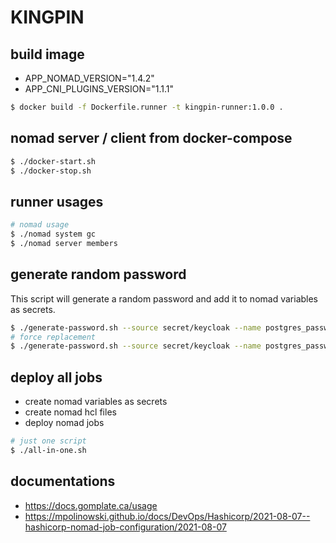 # KINGPIN

## build image

* APP_NOMAD_VERSION="1.4.2"
* APP_CNI_PLUGINS_VERSION="1.1.1"

```sh
$ docker build -f Dockerfile.runner -t kingpin-runner:1.0.0 .
```

## nomad server / client from docker-compose

```sh
$ ./docker-start.sh
$ ./docker-stop.sh
```

## runner usages

```sh
# nomad usage
$ ./nomad system gc
$ ./nomad server members
```

## generate random password

This script will generate a random password and add it to nomad variables as secrets.

```sh
$ ./generate-password.sh --source secret/keycloak --name postgres_password
# force replacement
$ ./generate-password.sh --source secret/keycloak --name postgres_password --force
```

## deploy all jobs

* create nomad variables as secrets
* create nomad hcl files
* deploy nomad jobs

```sh
# just one script
$ ./all-in-one.sh
```

## documentations

* https://docs.gomplate.ca/usage
* https://mpolinowski.github.io/docs/DevOps/Hashicorp/2021-08-07--hashicorp-nomad-job-configuration/2021-08-07